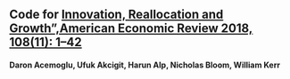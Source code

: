 ## Code for [Innovation, Reallocation and Growth”,American Economic Review 2018, 108(11): 1–42](https://www.harunalp.net/files/papers/AAABK_2018.pdf)
#### Daron Acemoglu, Ufuk Akcigit, Harun Alp, Nicholas Bloom, William Kerr
